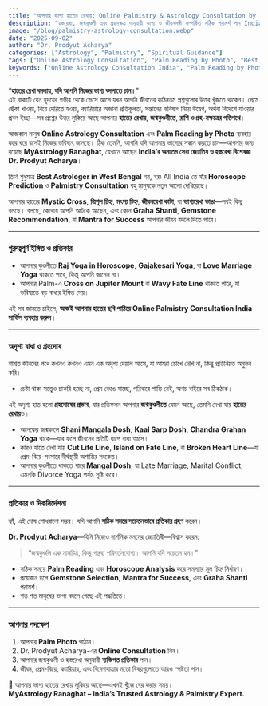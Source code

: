```yaml
---
title: "আপনার ভাগ্য হাতের রেখায়: Online Palmistry & Astrology Consultation by Dr. Prodyut Acharya"
description: "হস্তরেখা, জন্মকুণ্ডলী এবং গ্রহনক্ষত্র অনুযায়ী ভাগ্য ও জীবনসঙ্গী সম্পর্কিত সঠিক পরামর্শ পান India-এর প্রখ্যাত জ্যোতিষী ও হস্তরেখা বিশেষজ্ঞ Dr. Prodyut Acharya থেকে। Online Astrology & Palm Reading India, Best Astrologer in West Bengal, Expert Palmist, Gemstone Recommendation।"
image: "/blog/palmistry-astrology-consultation.webp"
date: "2025-09-02"
author: "Dr. Prodyut Acharya"
categories: ["Astrology", "Palmistry", "Spiritual Guidance"]
tags: ["Online Astrology Consultation", "Palm Reading by Photo", "Best Astrologer West Bengal", "Expert Palmist", "Gemstone Recommendation", "Horoscope Prediction", "Love Marriage Yoga", "Raj Yoga in Horoscope"]
keywords: ["Online Astrology Consultation India", "Palm Reading by Photo", "Best Astrologer West Bengal", "Expert Palmist India", "Gemstone Recommendation", "Horoscope Prediction India"]
---
```


“**হাতের রেখা বদলায়, যদি আপনি নিজের ভাগ্য বদলাতে চান।**”  
এই বাক্যটি যেন হৃদয়ের গভীর থেকে ভেসে আসে যখন আপনি জীবনের কঠিনতম প্রশ্নগুলোর উত্তর খুঁজতে থাকেন। প্রেমে ছেঁকা খাওয়া, বিয়ে দেরিতে হওয়া, ক্যারিয়ারে অজানা প্রতিকূলতা, সন্তানের ভবিষ্যৎ নিয়ে উদ্বেগ, অথবা বিদেশে যাওয়ার প্রবল ইচ্ছা—সব প্রশ্নের উত্তর লুকিয়ে আছে আপনার **হাতের রেখায়**, **জন্মকুণ্ডলীতে**, **রাশি ও গ্রহ-নক্ষত্রের গতিপথে**।  

আজকাল মানুষ **Online Astrology Consultation** এবং **Palm Reading by Photo** ব্যবহার করে ঘরে বসেই নিজের ভবিষ্যৎ জানছে। ঠিক তেমনি, আপনি যদি আপনার ভাগ্যের সন্ধান করতে চান—আপনার জন্য রয়েছে **MyAstrology Ranaghat**, যেখানে আছেন **India’র অন্যতম সেরা জ্যোতিষ ও হস্তরেখা বিশেষজ্ঞ Dr. Prodyut Acharya**।  

তিনি শুধুমাত্র **Best Astrologer in West Bengal** নন, বরং All India তে যাঁর **Horoscope Prediction** ও **Palmistry Consultation** বহু মানুষকে নতুন আলো দেখিয়েছে।  

আপনার হাতের **Mystic Cross**, **ত্রিশূল চিহ্ন**, **মৎস্য চিহ্ন**, **জীবনরেখা কাটা**, বা **ভাগ্যরেখা ভাঙা**—সবই কিছু বলছে। বলছে, কোথায় আপনি আটকে আছেন, এবং কোন **Graha Shanti**, **Gemstone Recommendation**, বা **Mantra for Success** আপনার জীবন বদলে দিতে পারে।  

---

### গুরুত্বপূর্ণ ইঙ্গিত ও প্রতিকার

- আপনার কুণ্ডলীতে **Raj Yoga in Horoscope**, **Gajakesari Yoga**, বা **Love Marriage Yoga** থাকতে পারে, কিন্তু আপনি জানেন না।  
- আপনার Palm-এ **Cross on Jupiter Mount** বা **Wavy Fate Line** থাকতে পারে, যা ভবিষ্যতে বড় বাধার ইঙ্গিত দেয়।  

এই সব জানতে চাইলে, **আজই আপনার হাতের ছবি পাঠিয়ে Online Palmistry Consultation India সার্ভিস ব্যবহার করুন।**  

---

### অদৃশ্য বাধা ও গ্রহদোষ

শাশ্বত জীবনের পথে কখনও কখনও এমন এক অদৃশ্য দেয়াল আসে, যা আমরা চোখে দেখি না, কিন্তু প্রতিনিয়ত অনুভব করি।  
- চেষ্টা থাকা সত্ত্বেও চাকরি হচ্ছে না, প্রেম ভেঙে যাচ্ছে, পরিবারে শান্তি নেই, অথচ বাইরে সব ঠিকঠাক।  

এই অদৃশ্য হাত হলো **গ্রহদোষের প্রভাব**, যার প্রতিফলন আপনার **জন্মকুণ্ডলীতে** যেমন আছে, তেমনি দেখা যায় **হাতের রেখায়**ও।  

- অনেকের জন্মকালে **Shani Mangala Dosh**, **Kaal Sarp Dosh**, **Chandra Grahan Yoga** থাকে—যার ফলে জীবনের প্রতিটি ধাপে বাধা আসে।  
- কারও হাতে দেখা যায় **Cut Life Line**, **Island on Fate Line**, বা **Broken Heart Line**—যা প্রেম-বিয়ে-সংসারে দীর্ঘস্থায়ী অশান্তির সংকেত।  
- আপনার কুণ্ডলীতে থাকতে পারে **Mangal Dosh**, যা Late Marriage, Marital Conflict, এমনকি Divorce Yoga পর্যন্ত সৃষ্টি করে।  

---

### প্রতিকার ও দিকনির্দেশনা

হ্যাঁ, এই দোষ শোধরানো সম্ভব। যদি আপনি **সঠিক সময়ে সচেতনভাবে প্রতিকার গ্রহণ** করেন।  

**Dr. Prodyut Acharya**—যিনি নিজেও দার্শনিক মননের জ্যোতিষী—বিশ্বাস করেন:  
> “জন্মকুণ্ডলি এক মানচিত্র, কিন্তু গন্তব্য পরিবর্তনযোগ্য। আপনি যদি সচেতন হন।”  

- সঠিক সময়ে **Palm Reading** এবং **Horoscope Analysis** করে সমস্যার মূল চিহ্ন নির্ধারণ।  
- প্রয়োজন হলে **Gemstone Selection**, **Mantra for Success**, এবং **Graha Shanti** পরামর্শ।  
- শত শত মানুষের ভাগ্য বদলে গেছে এই পদ্ধতিতে।  

---

### আপনার পদক্ষেপ

1. আপনার **Palm Photo** পাঠান।  
2. Dr. Prodyut Acharya-এর **Online Consultation** নিন।  
3. আপনার জন্মকুণ্ডলী ও হস্তরেখা অনুযায়ী **ব্যক্তিগত প্রতিকার** পান।  
4. জীবন, প্রেম-বিয়ে, ক্যারিয়ার, এবং বিদেশযাত্রার মতো বিষয়গুলোতে আরও স্পষ্টতা পান।  

🔮 আপনার ভাগ্য হাতের রেখায় লুকিয়ে আছে—এখনই খুঁজে বের করার সময়।  
**MyAstrology Ranaghat – India’s Trusted Astrology & Palmistry Expert.**

